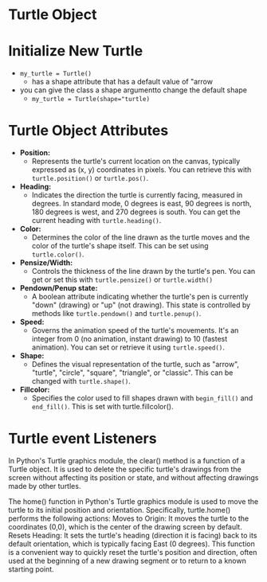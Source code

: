 # Turtle Object 

# Initialize New Turtle
- `my_turtle = Turtle()`
  - has a shape attribute that has a default value of "arrow
- you can give the class a shape argumentto change the default shape
  - `my_turtle = Turtle(shape="turtle)`

# Turtle Object Attributes
- **Position:**
  - Represents the turtle's current location on the canvas, typically expressed as (x, y) coordinates in pixels. You can retrieve this with `turtle.position()` or `turtle.pos()`.
- **Heading:**
  - Indicates the direction the turtle is currently facing, measured in degrees. In standard mode, 0 degrees is east, 90 degrees is north, 180 degrees is west, and 270 degrees is south. You can get the current heading with `turtle.heading()`.
- **Color:**
  - Determines the color of the line drawn as the turtle moves and the color of the turtle's shape itself. This can be set using `turtle.color()`.
- **Pensize/Width:**
  - Controls the thickness of the line drawn by the turtle's pen. You can get or set this with `turtle.pensize()` or `turtle.width()`
- **Pendown/Penup state:**
  - A boolean attribute indicating whether the turtle's pen is currently "down" (drawing) or "up" (not drawing). This state is controlled by methods like `turtle.pendown()` and `turtle.penup()`.
- **Speed:**
  - Governs the animation speed of the turtle's movements. It's an integer from 0 (no animation, instant drawing) to 10 (fastest animation). You can set or retrieve it using `turtle.speed()`.
- **Shape:**
  - Defines the visual representation of the turtle, such as "arrow", "turtle", "circle", "square", "triangle", or "classic". This can be changed with `turtle.shape()`.
- **Fillcolor:**
  - Specifies the color used to fill shapes drawn with `begin_fill()` and `end_fill()`. This is set with turtle.fillcolor().



# Turtle event Listeners
In Python's Turtle graphics module, the clear() method is a function of a Turtle object. It is used to delete the specific turtle's drawings from the screen without affecting its position or state, and without affecting drawings made by other turtles.

The home() function in Python's Turtle graphics module is used to move the turtle to its initial position and orientation.
Specifically, turtle.home() performs the following actions:
Moves to Origin:
It moves the turtle to the coordinates (0,0), which is the center of the drawing screen by default.
Resets Heading:
It sets the turtle's heading (direction it is facing) back to its default orientation, which is typically facing East (0 degrees).
This function is a convenient way to quickly reset the turtle's position and direction, often used at the beginning of a new drawing segment or to return to a known starting point.